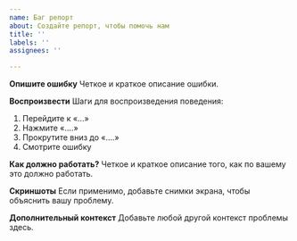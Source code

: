 ```yaml
---
name: Баг репорт
about: Создайте репорт, чтобы помочь нам
title: ''
labels: ''
assignees: ''

---
```


**Опишите ошибку**
Четкое и краткое описание ошибки.

**Воспроизвести**
Шаги для воспроизведения поведения:
1. Перейдите к «...»
2. Нажмите «….»
3. Прокрутите вниз до «….»
4. Смотрите ошибку

**Как должно работать?**
Четкое и краткое описание того, как по вашему это должно работать.

**Скриншоты**
Если применимо, добавьте снимки экрана, чтобы объяснить вашу проблему.

**Дополнительный контекст**
Добавьте любой другой контекст проблемы здесь.
